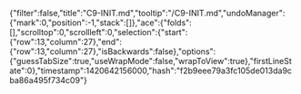 {"filter":false,"title":"C9-INIT.md","tooltip":"/C9-INIT.md","undoManager":{"mark":0,"position":-1,"stack":[]},"ace":{"folds":[],"scrolltop":0,"scrollleft":0,"selection":{"start":{"row":13,"column":27},"end":{"row":13,"column":27},"isBackwards":false},"options":{"guessTabSize":true,"useWrapMode":false,"wrapToView":true},"firstLineState":0},"timestamp":1420642156000,"hash":"f2b9eee79a3fc105de013da9cba86a495f734c09"}